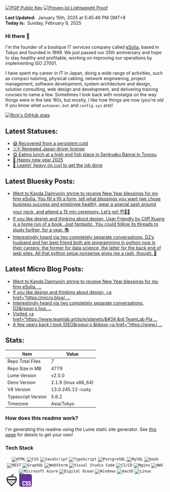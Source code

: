 [![PGP Public Key](https://img.shields.io/badge/PGP-Public_Key-orange?style=flat-square&logo=monkey%20tie)](https://cogley.jp/pgp) [![Proven.lol Lightweight Proof](https://img.shields.io/badge/Proven.lol-Lightweight_Proof-green?style=flat-square&logo=cachet)](https://proven.lol/6265e6)  
  
**Last Updated:**&nbsp; January 15th, 2025 at 5:45:46 PM GMT+9  
**Today is:**&nbsp; Sunday, February 9, 2025  

### Hi there 👋

I'm the founder of a boutique IT services company called [eSolia](https://esolia.com), based in Tokyo and founded in 1999. We just passed our 25th anniversary and hope to stay healthy and profitable, working on improving our operations by implementing ISO 27001.  

I have spent my career in IT in Japan, doing a wide range of activities, such as compsci tutoring, physical cabling, network engineering, project management, software development, system architecture and design, solution consulting, web design and development, and delivering training courses to name a few. Sometimes I look back with nostalgia on the way things were in the late ’80s, but mostly, I like how things are now (you're _old_ if you know what `autoexec.bat` and `config.sys` are)! 

[![Rick's GitHub stats](https://github-readme-stats.vercel.app/api?username=rickcogley&show_icons=true&theme=transparent)](https://github.com/anuraghazra/github-readme-stats)

## Latest Statuses:
* [😷 Recovered from a persistent cold](https://rick.status.lol/67a1a389c28bb)
* [🇯🇵 Renewed Japan driver license](https://rick.status.lol/6788c5f4d217e)
* [😋 Eating lunch at a high end fish place in Senkyaku Banrai in Toyosu](https://rick.status.lol/6781e8d4892e8)
* [🎍 Happy new year 2025](https://rick.status.lol/6774f860dcccc)
* [🥌 Leanin&#039; heavy on curl to get the job done](https://rick.status.lol/67504093d5cd6)

## Latest Bluesky Posts:
* [Went to Kanda Daimyojin shrine to receive New Year blessings for my firm eSolia. You fill a fill a form, tell what blessings you want (we chose business success and employee health), wear a special sash around your neck, and attend a 15 min ceremony. Let’s go! ⛩️🙏🏻](https://bsky.app/profile/cogley.jp/post/3lgyx25kmtd22)
* [If you like design and thinking about design, User Friendly by Cliff Kuang is a home run of a book. Just fantastic. You could follow its threads to study further, for a year. 📚](https://bsky.app/profile/cogley.jp/post/3lgactzfckt2g)
* [Interestingly heard via two completely separate conversations, D2’s husband and her best friend both are programming in python now in their careers; the former for data science, the latter for the back end of web sites. All that python setup nonsense gives me a rash, though. 🐍](https://bsky.app/profile/cogley.jp/post/3lg54az2as52b)

## Latest Micro Blog Posts:
* [Went to Kanda Daimyojin shrine to receive New Year blessings for my firm eSolia.  ...](http://rickcogley.micro.blog/2025/01/31/went-to-kanda-daimyojin-shrine.html)
* [If you like design and thinking about design, &lt;a href=&#34;https://micro.blog/ ...](http://rickcogley.micro.blog/2025/01/21/if-you-like-design-and.html)
* [Interestingly heard via two completely separate conversations, D2&amp;rsquo;s hus ...](http://rickcogley.micro.blog/2025/01/20/interestingly-heard-via-two-completely.html)
* [Visited &lt;a href=&#34;https://www.teamlab.art/jp/e/planets/&#34;&gt;TeamLab Pla ...](http://rickcogley.micro.blog/2025/01/16/teamlab-planets-in-toyosu-was.html)
* [A few years back I took IDEO&amp;rsquo;s &amp;ldquo;&lt;a href=&#34;https://www.i ...](http://rickcogley.micro.blog/2025/01/16/a-few-years-back-i.html)

## Stats:

| Item | Value |
| --- | --- |
| Repo Total Files | 7 |
| Repo Size in MB | 4779 |
| Lume Version | v2.5.0 |
| Deno Version | 2.1.9 (linux x86_64) |
| V8 Version | 13.0.245.12-rusty |
| Typescript Version | 5.6.2 |
| Timezone | Asia/Tokyo |

### How does this readme work? 

I'm generating this readme using the Lume static site generator. See [this page](https://rickcogley.github.io/rickcogley/) for details to get your own! 

### Tech Stack

<div align="center">
	<code><img width="30" src="https://user-images.githubusercontent.com/25181517/192158954-f88b5814-d510-4564-b285-dff7d6400dad.png" alt="HTML" title="HTML"/></code>
	<code><img width="30" src="https://user-images.githubusercontent.com/25181517/183898674-75a4a1b1-f960-4ea9-abcb-637170a00a75.png" alt="CSS" title="CSS"/></code>
	<code><img width="30" src="https://user-images.githubusercontent.com/25181517/117447155-6a868a00-af3d-11eb-9cfe-245df15c9f3f.png" alt="JavaScript" title="JavaScript"/></code>
	<code><img width="30" src="https://user-images.githubusercontent.com/25181517/183890598-19a0ac2d-e88a-4005-a8df-1ee36782fde1.png" alt="TypeScript" title="TypeScript"/></code>
	<code><img width="30" src="https://user-images.githubusercontent.com/25181517/117208740-bfb78400-adf5-11eb-97bb-09072b6bedfc.png" alt="PostgreSQL" title="PostgreSQL"/></code>
	<code><img width="30" src="https://user-images.githubusercontent.com/25181517/183896128-ec99105a-ec1a-4d85-b08b-1aa1620b2046.png" alt="MySQL" title="MySQL"/></code>
	<code><img width="30" src="https://user-images.githubusercontent.com/25181517/192158606-7c2ef6bd-6e04-47cf-b5bc-da2797cb5bda.png" alt="bash" title="bash"/></code>
	<code><img width="30" src="https://user-images.githubusercontent.com/25181517/192107858-fe19f043-c502-4009-8c47-476fc89718ad.png" alt="REST" title="REST"/></code>
	<code><img width="30" src="https://user-images.githubusercontent.com/25181517/192107856-aa92c8b1-b615-47c3-9141-ed0d29a90239.png" alt="GraphQL" title="GraphQL"/></code>
	<code><img width="30" src="https://user-images.githubusercontent.com/25181517/192108893-b1eed3c7-b2c4-4e1c-9e9f-c7e83637b33d.png" alt="WebStorm" title="WebStorm"/></code>
	<code><img width="30" src="https://user-images.githubusercontent.com/25181517/192108891-d86b6220-e232-423a-bf5f-90903e6887c3.png" alt="Visual Studio Code" title="Visual Studio Code"/></code>
	<code><img width="30" src="https://user-images.githubusercontent.com/25181517/183868728-b2e11072-00a5-47e2-8a4e-4ebbb2b8c554.png" alt="CI/CD" title="CI/CD"/></code>
	<code><img width="30" src="https://user-images.githubusercontent.com/25181517/183345125-9a7cd2e6-6ad6-436f-8490-44c903bef84c.png" alt="Nginx" title="Nginx"/></code>
	<code><img width="30" src="https://user-images.githubusercontent.com/25181517/183896132-54262f2e-6d98-41e3-8888-e40ab5a17326.png" alt="AWS" title="AWS"/></code>
	<code><img width="30" src="https://user-images.githubusercontent.com/25181517/183911544-95ad6ba7-09bf-4040-ac44-0adafedb9616.png" alt="Microsoft Azure" title="Microsoft Azure"/></code>
	<code><img width="30" src="https://github.com/user-attachments/assets/f3bee16b-3609-489f-9445-d08c0a52468b" alt="Digital Ocean" title="Digital Ocean"/></code>
	<code><img width="30" src="https://user-images.githubusercontent.com/25181517/186884150-05e9ff6d-340e-4802-9533-2c3f02363ee3.png" alt="Windows" title="Windows"/></code>
	<code><img width="30" src="https://user-images.githubusercontent.com/25181517/186884152-ae609cca-8cf1-4175-8d60-1ce1fa078ca2.png" alt="macOS" title="macOS"/></code>
	<code><img width="30" src="https://github.com/marwin1991/profile-technology-icons/assets/76662862/2481dc48-be6b-4ebb-9e8c-3b957efe69fa" alt="Linux" title="Linux"/></code>
</div>

<img src="/_site/icons/phosphor/acorn-duotone.svg" width="40px">
<img src="/_site/css.svg" width="40px">




